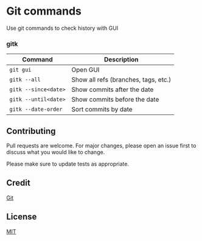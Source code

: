 # Git commands
Use git commands to check history with GUI

### gitk
| Command | Description |
| ------- | ----------- |
| `git gui` | Open GUI |
| `gitk --all` | Show all refs (branches, tags, etc.) |
| `gitk --since<date>` | Show commits after the date |
| `gitk --until<date>` | Show commits before the date |
| `gitk --date-order` | Sort commits by date |

## Contributing
Pull requests are welcome. For major changes, please open an issue first to discuss what you would like to change.

Please make sure to update tests as appropriate.

## Credit
[Git](https://git-scm.com/docs/gitk)

## License
[MIT](https://choosealicense.com/licenses/mit/)